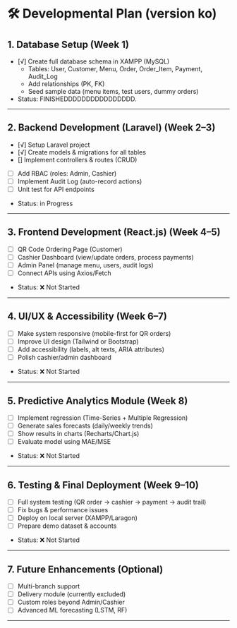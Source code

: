# 🛠 Developmental Plan (version ko)

## 1. Database Setup (Week 1)
- [√] Create full database schema in XAMPP (MySQL)
  - Tables: User, Customer, Menu, Order, Order_Item, Payment, Audit_Log
  - Add relationships (PK, FK)
  - Seed sample data (menu items, test users, dummy orders)
- Status: FINISHEDDDDDDDDDDDDDDDD.

---

## 2. Backend Development (Laravel) (Week 2–3)
- [√] Setup Laravel project
- [√] Create models & migrations for all tables
- [] Implement controllers & routes (CRUD)
- [ ] Add RBAC (roles: Admin, Cashier)
- [ ] Implement Audit Log (auto-record actions)
- [ ] Unit test for API endpoints
- Status:  in Progress
---

## 3. Frontend Development (React.js) (Week 4–5)
- [ ] QR Code Ordering Page (Customer)
- [ ] Cashier Dashboard (view/update orders, process payments)
- [ ] Admin Panel (manage menu, users, audit logs)
- [ ] Connect APIs using Axios/Fetch
- Status:  ❌ Not Started

---

## 4. UI/UX & Accessibility (Week 6–7)
- [ ] Make system responsive (mobile-first for QR orders)
- [ ] Improve UI design (Tailwind or Bootstrap)
- [ ] Add accessibility (labels, alt texts, ARIA attributes)
- [ ] Polish cashier/admin dashboard
- Status:  ❌ Not Started

---

## 5. Predictive Analytics Module (Week 8)
- [ ] Implement regression (Time-Series + Multiple Regression)
- [ ] Generate sales forecasts (daily/weekly trends)
- [ ] Show results in charts (Recharts/Chart.js)
- [ ] Evaluate model using MAE/MSE
- Status:  ❌ Not Started

---

## 6. Testing & Final Deployment (Week 9–10)
- [ ] Full system testing (QR order → cashier → payment → audit trail)
- [ ] Fix bugs & performance issues
- [ ] Deploy on local server (XAMPP/Laragon)
- [ ] Prepare demo dataset & accounts
- Status:  ❌ Not Started

---

## 7. Future Enhancements (Optional)
- [ ] Multi-branch support
- [ ] Delivery module (currently excluded)
- [ ] Custom roles beyond Admin/Cashier
- [ ] Advanced ML forecasting (LSTM, RF)

---
